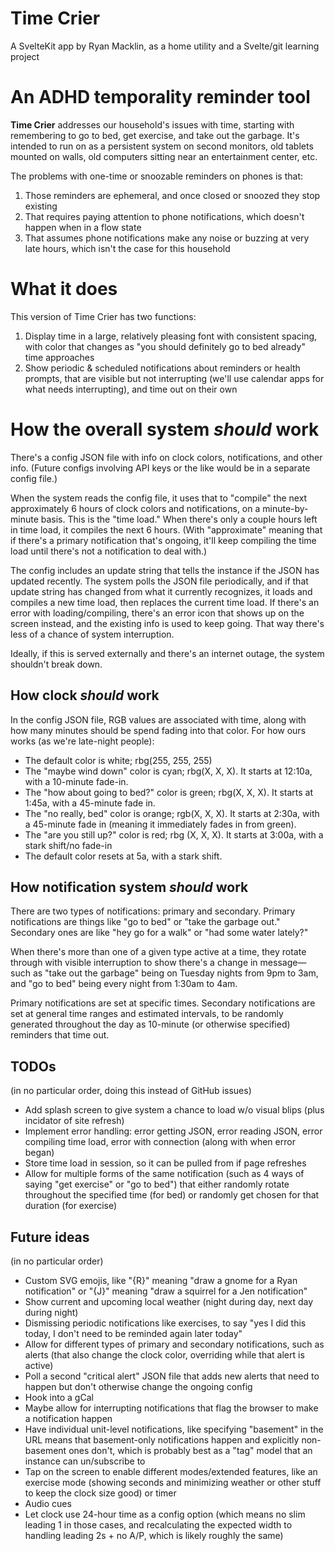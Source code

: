 # Time Crier
A SvelteKit app by Ryan Macklin, as a home utility and a Svelte/git learning project

# An ADHD temporality reminder tool
**Time Crier** addresses our household's issues with time, starting with remembering to go to bed, get exercise, and take out the garbage. It's intended to run on as a persistent system on second monitors, old tablets mounted on walls, old computers sitting near an entertainment center, etc.

The problems with one-time or snoozable reminders on phones is that:
 1. Those reminders are ephemeral, and once closed or snoozed they stop existing
 2. That requires paying attention to phone notifications, which doesn't happen when in a flow state
 3. That assumes phone notifications make any noise or buzzing at very late hours, which isn't the case for this household

# What it does
This version of Time Crier has two functions:
 1. Display time in a large, relatively pleasing font with consistent spacing, with color that changes as "you should definitely go to bed already" time approaches
 2. Show periodic & scheduled notifications about reminders or health prompts, that are visible but not interrupting (we'll use calendar apps for what needs interrupting), and time out on their own

# How the overall system *should* work
There's a config JSON file with info on clock colors, notifications, and other info. (Future configs involving API keys or the like would be in a separate config file.)

When the system reads the config file, it uses that to "compile" the next approximately 6 hours of clock colors and notifications, on a minute-by-minute basis. This is the "time load." When there's only a couple hours left in time load, it compiles the next 6 hours. (With "approximate" meaning that if there's a primary notification that's ongoing, it'll keep compiling the time load until there's not a notification to deal with.)

The config includes an update string that tells the instance if the JSON has updated recently. The system polls the JSON file periodically, and if that update string has changed from what it currently recognizes, it loads and compiles a new time load, then replaces the current time load. If there's an error with loading/compiling, there's an error icon that shows up on the screen instead, and the existing info is used to keep going. That way there's less of a chance of system interruption.

Ideally, if this is served externally and there's an internet outage, the system shouldn't break down.

## How clock *should* work
In the config JSON file, RGB values are associated with time, along with how many minutes should be spend fading into that color. For how ours works (as we're late-night people):

- The default color is white; rbg(255, 255, 255)
- The "maybe wind down" color is cyan; rbg(X, X, X). It starts at 12:10a, with a 10-minute fade-in.
- The "how about going to bed?" color is green; rbg(X, X, X). It starts at 1:45a, with a 45-minute fade in.
- The "no really, bed" color is orange; rgb(X, X, X). It starts at 2:30a, with a 45-minute fade in (meaning it immediately fades in from green).
- The "are you still up?" color is red; rbg (X, X, X). It starts at 3:00a, with a stark shift/no fade-in
- The default color resets at 5a, with a stark shift.

## How notification system *should* work
There are two types of notifications: primary and secondary. Primary notifications are things like "go to bed" or "take the garbage out." Secondary ones are like "hey go for a walk" or "had some water lately?"

When there's more than one of a given type active at a time, they rotate through with visible interruption to show there's a change in message—such as "take out the garbage" being on Tuesday nights from 9pm to 3am, and "go to bed" being every night from 1:30am to 4am.

Primary notifications are set at specific times. Secondary notifications are set at general time ranges and estimated intervals, to be randomly generated throughout the day as 10-minute (or otherwise specified) reminders that time out.

## TODOs
(in no particular order, doing this instead of GitHub issues)

 - Add splash screen to give system a chance to load w/o visual blips (plus incidator of site refresh)
 - Implement error handling: error getting JSON, error reading JSON, error compiling time load, error with connection (along with when error began)
 - Store time load in session, so it can be pulled from if page refreshes
 - Allow for multiple forms of the same notification (such as 4 ways of saying "get exercise" or "go to bed") that either randomly rotate throughout the specified time (for bed) or randomly get chosen for that duration (for exercise)

## Future ideas
(in no particular order)

 - Custom SVG emojis, like "{R}" meaning "draw a gnome for a Ryan notification" or "{J}" meaning "draw a squirrel for a Jen notification"
 - Show current and upcoming local weather (night during day, next day during night)
 - Dismissing periodic notifications like exercises, to say "yes I did this today, I don't need to be reminded again later today"
 - Allow for different types of primary and secondary notifications, such as alerts (that also change the clock color, overriding while that alert is active)
 - Poll a second "critical alert" JSON file that adds new alerts that need to happen but don't otherwise change the ongoing config
 - Hook into a gCal
 - Maybe allow for interrupting notifications that flag the browser to make a notification happen
 - Have individual unit-level notifications, like specifying "basement" in the URL means that basement-only notifications happen and explicitly non-basement ones don't, which is probably best as a "tag" model that an instance can un/subscribe to
 - Tap on the screen to enable different modes/extended features, like an exercise mode (showing seconds and minimizing weather or other stuff to keep the clock size good) or timer
 - Audio cues
 - Let clock use 24-hour time as a config option (which means no slim leading 1 in those cases, and recalculating the expected width to handling leading 2s + no A/P, which is likely roughly the same)
